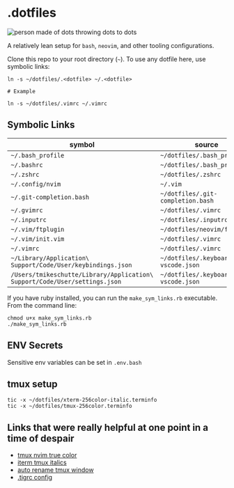 # .dotfiles

![person made of dots throwing dots to dots](https://media.giphy.com/media/3o72F38VEEi1ODPOXm/giphy.gif)

A relatively lean setup for `bash`, `neovim`, and other tooling configurations.

Clone this repo to your root directory (`~`). To use any dotfile here, use
symbolic links:

```shell
ln -s ~/dotfiles/.<dotfile> ~/.<dotfile>

# Example

ln -s ~/dotfiles/.vimrc ~/.vimrc
```

## Symbolic Links

| symbol                                                                   | source                             |
| ------------------------------------------------------------------------ | ---------------------------------- |
| `~/.bash_profile`                                                        | `~/dotfiles/.bash_profile`         |
| `~/.bashrc`                                                              | `~/dotfiles/.bash_profile`         |
| `~/.zshrc`                                                               | `~/dotfiles/.zshrc`                |
| `~/.config/nvim`                                                         | `~/.vim`                           |
| `~/.git-completion.bash`                                                 | `~/dotfiles/.git-completion.bash`  |
| `~/.gvimrc`                                                              | `~/dotfiles/.vimrc`                |
| `~/.inputrc`                                                             | `~/dotfiles/.inputrc`              |
| `~/.vim/ftplugin`                                                        | `~/dotfiles/neovim/ftplugin`       |
| `~/.vim/init.vim`                                                        | `~/dotfiles/.vimrc`                |
| `~/.vimrc`                                                               | `~/dotfiles/.vimrc`                |
| `~/Library/Application\ Support/Code/User/keybindings.json` | `~/dotfiles/.keyboard-vscode.json` |
| `/Users/tmikeschutte/Library/Application\ Support/Code/User/settings.json` | `~/dotfiles/.keyboard-vscode.json` |

If you have ruby installed, you can run the `make_sym_links.rb` executable.
From the command line:

```
chmod u+x make_sym_links.rb
./make_sym_links.rb
```

## ENV Secrets

Sensitive env variables can be set in `.env.bash`

## tmux setup

```
tic -x ~/dotfiles/xterm-256color-italic.terminfo
tic -x ~/dotfiles/tmux-256color.terminfo
```

## Links that were really helpful at one point in a time of despair

- [tmux nvim true color](https://jdhao.github.io/2018/10/19/tmux_nvim_true_color/)
- [iterm tmux italics](https://medium.com/@dubistkomisch/how-to-actually-get-italics-and-true-colour-to-work-in-iterm-tmux-vim-9ebe55ebc2be)
- [auto rename tmux window](https://that.guru/blog/automatically-set-tmux-window-name/)
- [.tigrc config](https://github.com/jonas/tig/blob/master/doc/tigrc.5.adoc#color-command)
